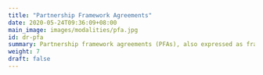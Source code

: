 ```yaml
---
title: "Partnership Framework Agreements"
date: 2020-05-24T09:36:09+08:00
main_image: images/modalities/pfa.jpg
id: dr-pfa
summary: Partnership framework agreements (PFAs), also expressed as framework cofinancing arrangements (FCAs), memoranda of understanding (MOU), and similar terms, facilitate strategic collaboration, cooperation, and complementarity. PFAs involve a funding envelope to cover a broad range of planned and coordinated cofinancing activities over a period. In 2019, ADB had active PFAs with 12 financing partners, with a total funding envelope of roughly $20 billion.
weight: 7
draft: false
---
```

